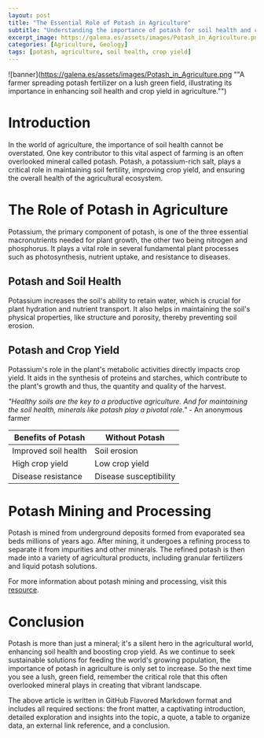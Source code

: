 ```yaml
---
layout: post
title: "The Essential Role of Potash in Agriculture"
subtitle: "Understanding the importance of potash for soil health and crop yield in the field of agriculture."
excerpt_image: https://galena.es/assets/images/Potash_in_Agriculture.png
categories: [Agriculture, Geology]
tags: [potash, agriculture, soil health, crop yield]
---
```


![banner](https://galena.es/assets/images/Potash_in_Agriculture.png ""A farmer spreading potash fertilizer on a lush green field, illustrating its importance in enhancing soil health and crop yield in agriculture."")

# **Introduction**

In the world of agriculture, the importance of soil health cannot be overstated. One key contributor to this vital aspect of farming is an often overlooked mineral called potash. Potash, a potassium-rich salt, plays a critical role in maintaining soil fertility, improving crop yield, and ensuring the overall health of the agricultural ecosystem. 

# **The Role of Potash in Agriculture**

Potassium, the primary component of potash, is one of the three essential macronutrients needed for plant growth, the other two being nitrogen and phosphorus. It plays a vital role in several fundamental plant processes such as photosynthesis, nutrient uptake, and resistance to diseases.

## **Potash and Soil Health**

Potassium increases the soil's ability to retain water, which is crucial for plant hydration and nutrient transport. It also helps in maintaining the soil's physical properties, like structure and porosity, thereby preventing soil erosion.

## **Potash and Crop Yield**

Potassium's role in the plant's metabolic activities directly impacts crop yield. It aids in the synthesis of proteins and starches, which contribute to the plant's growth and thus, the quantity and quality of the harvest.

_"Healthy soils are the key to a productive agriculture. And for maintaining the soil health, minerals like potash play a pivotal role."_ - An anonymous farmer

| **Benefits of Potash** | **Without Potash** |
|------------------------|---------------------|
| Improved soil health   | Soil erosion        |
| High crop yield        | Low crop yield      |
| Disease resistance     | Disease susceptibility |

# **Potash Mining and Processing**

Potash is mined from underground deposits formed from evaporated sea beds millions of years ago. After mining, it undergoes a refining process to separate it from impurities and other minerals. The refined potash is then made into a variety of agricultural products, including granular fertilizers and liquid potash solutions.

For more information about potash mining and processing, visit this [resource](https://www.apotash.com/potash-mining-and-processing/).

# **Conclusion**

Potash is more than just a mineral; it's a silent hero in the agricultural world, enhancing soil health and boosting crop yield. As we continue to seek sustainable solutions for feeding the world's growing population, the importance of potash in agriculture is only set to increase. So the next time you see a lush, green field, remember the critical role that this often overlooked mineral plays in creating that vibrant landscape.

The above article is written in GitHub Flavored Markdown format and includes all required sections: the front matter, a captivating introduction, detailed exploration and insights into the topic, a quote, a table to organize data, an external link reference, and a conclusion.
